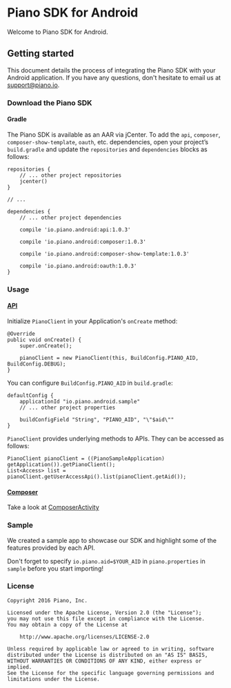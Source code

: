 # Piano SDK for Android

Welcome to Piano SDK for Android.

## Getting started
This document details the process of integrating the Piano SDK with your Android application. If you have any questions, don't hesitate to email us at support@piano.io.

### Download the Piano SDK
#### Gradle
The Piano SDK is available as an AAR via jCenter. To add the `api`, `composer`, `composer-show-template`, `oauth`, etc. dependencies, open your project’s `build.gradle` and update the `repositories` and `dependencies` blocks as follows:
```
repositories {
    // ... other project repositories
    jcenter()
}

// ...

dependencies {
    // ... other project dependencies

    compile 'io.piano.android:api:1.0.3'

    compile 'io.piano.android:composer:1.0.3'

    compile 'io.piano.android:composer-show-template:1.0.3'

    compile 'io.piano.android:oauth:1.0.3'
}
```

### Usage
#### [API](https://api.tinypass.com/api-docs/dist/index.html)
Initialize `PianoClient` in your Application's `onCreate` method:
```
@Override
public void onCreate() {
    super.onCreate();

    pianoClient = new PianoClient(this, BuildConfig.PIANO_AID, BuildConfig.DEBUG);
}
```

You can configure `BuildConfig.PIANO_AID` in `build.gradle`:
```
defaultConfig {
    applicationId "io.piano.android.sample"
    // ... other project properties

    buildConfigField "String", "PIANO_AID", "\"$aid\""
}
```

`PianoClient` provides underlying methods to APIs. They can be accessed as follows:
```
PianoClient pianoClient = ((PianoSampleApplication) getApplication()).getPianoClient();
List<Access> list = pianoClient.getUserAccessApi().list(pianoClient.getAid());
```

#### [Composer](https://piano.io/composer/)
Take a look at [ComposerActivity](sample/src/main/java/io/piano/android/sample/feature/composer/ComposerActivity.java)

### Sample
We created a sample app to showcase our SDK and highlight some of the features provided by each API.

Don't forget to specify `io.piano.aid=$YOUR_AID` in `piano.properties` in `sample` before you start importing!

### License
```
Copyright 2016 Piano, Inc.

Licensed under the Apache License, Version 2.0 (the "License");
you may not use this file except in compliance with the License.
You may obtain a copy of the License at

    http://www.apache.org/licenses/LICENSE-2.0

Unless required by applicable law or agreed to in writing, software
distributed under the License is distributed on an "AS IS" BASIS,
WITHOUT WARRANTIES OR CONDITIONS OF ANY KIND, either express or implied.
See the License for the specific language governing permissions and
limitations under the License.
```
